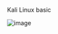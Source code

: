 Kali Linux basic

![image](https://user-images.githubusercontent.com/83699106/133397313-37b17ff0-acec-44b7-8acf-6140748dec6e.png)
